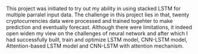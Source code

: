 This project was initiated to try out my ability in using stacked LSTM for multiple parralel input data. The challenge in this project lies in that, twenty cryptocurrencies
data were processed and trained togehter to make prediction and eventually forecast.
Although there were limitations, it indeed open widen my view on the challenges of neural network and after which I had successfully built, train and optimize LSTM model,
CNN-LSTM model, Attention-based LSTM model and CNN-LSTM with attention mechanism.
